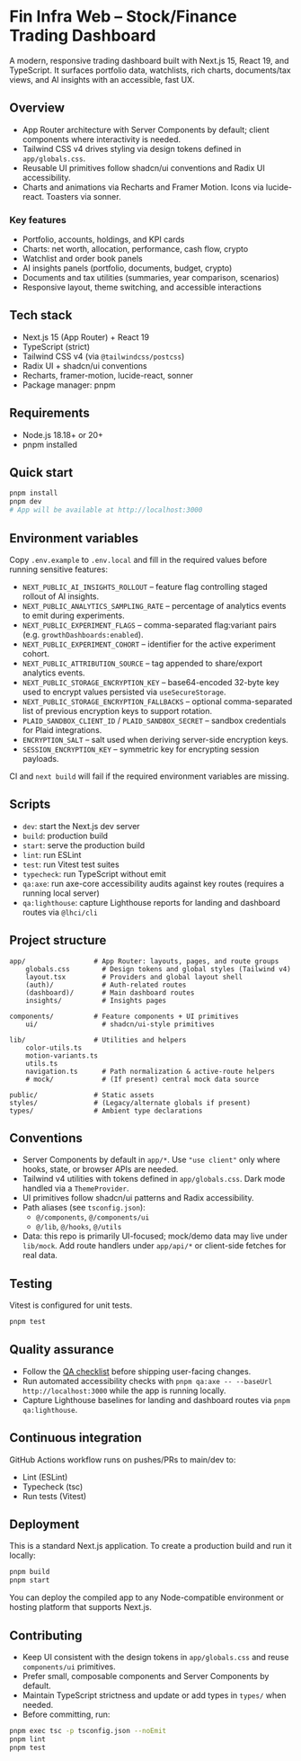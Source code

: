 # Fin Infra Web – Stock/Finance Trading Dashboard

A modern, responsive trading dashboard built with Next.js 15, React 19, and TypeScript. It surfaces portfolio data, watchlists, rich charts, documents/tax views, and AI insights with an accessible, fast UX.

## Overview

- App Router architecture with Server Components by default; client components where interactivity is needed.
- Tailwind CSS v4 drives styling via design tokens defined in `app/globals.css`.
- Reusable UI primitives follow shadcn/ui conventions and Radix UI accessibility.
- Charts and animations via Recharts and Framer Motion. Icons via lucide-react. Toasters via sonner.

### Key features

- Portfolio, accounts, holdings, and KPI cards
- Charts: net worth, allocation, performance, cash flow, crypto
- Watchlist and order book panels
- AI insights panels (portfolio, documents, budget, crypto)
- Documents and tax utilities (summaries, year comparison, scenarios)
- Responsive layout, theme switching, and accessible interactions

## Tech stack

- Next.js 15 (App Router) + React 19
- TypeScript (strict)
- Tailwind CSS v4 (via `@tailwindcss/postcss`)
- Radix UI + shadcn/ui conventions
- Recharts, framer-motion, lucide-react, sonner
- Package manager: pnpm

## Requirements

- Node.js 18.18+ or 20+
- pnpm installed

## Quick start

```bash
pnpm install
pnpm dev
# App will be available at http://localhost:3000
```

## Environment variables

Copy `.env.example` to `.env.local` and fill in the required values before running sensitive features:

- `NEXT_PUBLIC_AI_INSIGHTS_ROLLOUT` – feature flag controlling staged rollout of AI insights.
- `NEXT_PUBLIC_ANALYTICS_SAMPLING_RATE` – percentage of analytics events to emit during experiments.
- `NEXT_PUBLIC_EXPERIMENT_FLAGS` – comma-separated flag:variant pairs (e.g. `growthDashboards:enabled`).
- `NEXT_PUBLIC_EXPERIMENT_COHORT` – identifier for the active experiment cohort.
- `NEXT_PUBLIC_ATTRIBUTION_SOURCE` – tag appended to share/export analytics events.
- `NEXT_PUBLIC_STORAGE_ENCRYPTION_KEY` – base64-encoded 32-byte key used to encrypt values persisted via `useSecureStorage`.
- `NEXT_PUBLIC_STORAGE_ENCRYPTION_FALLBACKS` – optional comma-separated list of previous encryption keys to support rotation.
- `PLAID_SANDBOX_CLIENT_ID` / `PLAID_SANDBOX_SECRET` – sandbox credentials for Plaid integrations.
- `ENCRYPTION_SALT` – salt used when deriving server-side encryption keys.
- `SESSION_ENCRYPTION_KEY` – symmetric key for encrypting session payloads.

CI and `next build` will fail if the required environment variables are missing.

## Scripts

- `dev`: start the Next.js dev server
- `build`: production build
- `start`: serve the production build
- `lint`: run ESLint
- `test`: run Vitest test suites
- `typecheck`: run TypeScript without emit
- `qa:axe`: run axe-core accessibility audits against key routes (requires a running local server)
- `qa:lighthouse`: capture Lighthouse reports for landing and dashboard routes via `@lhci/cli`

## Project structure

```
app/                 # App Router: layouts, pages, and route groups
	globals.css        # Design tokens and global styles (Tailwind v4)
	layout.tsx         # Providers and global layout shell
	(auth)/            # Auth-related routes
	(dashboard)/       # Main dashboard routes
	insights/          # Insights pages

components/          # Feature components + UI primitives
	ui/                # shadcn/ui-style primitives

lib/                 # Utilities and helpers
	color-utils.ts
	motion-variants.ts
	utils.ts
	navigation.ts      # Path normalization & active-route helpers
	# mock/            # (If present) central mock data source

public/              # Static assets
styles/              # (Legacy/alternate globals if present)
types/               # Ambient type declarations
```

## Conventions

- Server Components by default in `app/*`. Use `"use client"` only where hooks, state, or browser APIs are needed.
- Tailwind v4 utilities with tokens defined in `app/globals.css`. Dark mode handled via a `ThemeProvider`.
- UI primitives follow shadcn/ui patterns and Radix accessibility.
- Path aliases (see `tsconfig.json`):
	- `@/components`, `@/components/ui`
	- `@/lib`, `@/hooks`, `@/utils`
- Data: this repo is primarily UI-focused; mock/demo data may live under `lib/mock`. Add route handlers under `app/api/*` or client-side fetches for real data.

## Testing

Vitest is configured for unit tests.

```bash
pnpm test
```

## Quality assurance

- Follow the [QA checklist](docs/qa-checklist.md) before shipping user-facing changes.
- Run automated accessibility checks with `pnpm qa:axe -- --baseUrl http://localhost:3000` while the app is
  running locally.
- Capture Lighthouse baselines for landing and dashboard routes via `pnpm qa:lighthouse`.

## Continuous integration

GitHub Actions workflow runs on pushes/PRs to main/dev to:

- Lint (ESLint)
- Typecheck (tsc)
- Run tests (Vitest)

## Deployment

This is a standard Next.js application. To create a production build and run it locally:

```bash
pnpm build
pnpm start
```

You can deploy the compiled app to any Node-compatible environment or hosting platform that supports Next.js.

## Contributing

- Keep UI consistent with the design tokens in `app/globals.css` and reuse `components/ui` primitives.
- Prefer small, composable components and Server Components by default.
- Maintain TypeScript strictness and update or add types in `types/` when needed.
- Before committing, run:

```bash
pnpm exec tsc -p tsconfig.json --noEmit
pnpm lint
pnpm test
```
